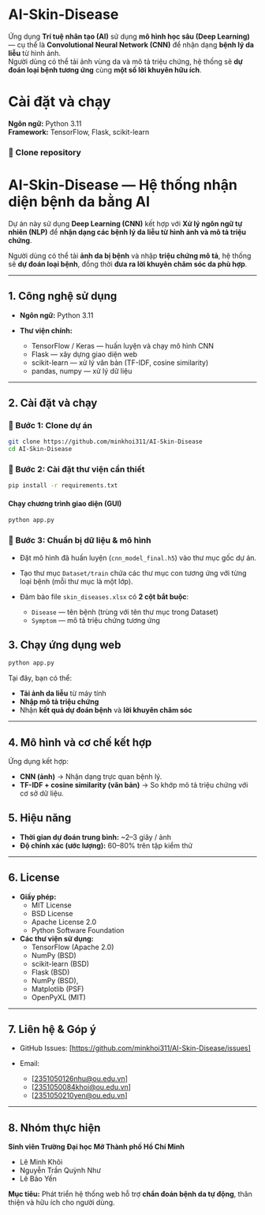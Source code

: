 # AI-Skin-Disease
Ứng dụng **Trí tuệ nhân tạo (AI)** sử dụng **mô hình học sâu (Deep Learning)** — cụ thể là **Convolutional Neural Network (CNN)** để nhận dạng **bệnh lý da liễu** từ hình ảnh.  
Người dùng có thể tải ảnh vùng da và mô tả triệu chứng, hệ thống sẽ **dự đoán loại bệnh tương ứng** cùng **một số lời khuyên hữu ích**.

# Cài đặt và chạy
**Ngôn ngữ:** Python 3.11  
**Framework:** TensorFlow, Flask, scikit-learn

### 🔹 Clone repository
#  AI-Skin-Disease — Hệ thống nhận diện bệnh da bằng AI

Dự án này sử dụng **Deep Learning (CNN)** kết hợp với **Xử lý ngôn ngữ tự nhiên (NLP)** để **nhận dạng các bệnh lý da liễu từ hình ảnh và mô tả triệu chứng**.

Người dùng có thể tải **ảnh da bị bệnh** và nhập **triệu chứng mô tả**, hệ thống sẽ **dự đoán loại bệnh**, đồng thời **đưa ra lời khuyên chăm sóc da phù hợp**.

---

## 1. Công nghệ sử dụng

* **Ngôn ngữ:** Python 3.11
* **Thư viện chính:**

  * TensorFlow / Keras — huấn luyện và chạy mô hình CNN
  * Flask — xây dựng giao diện web
  * scikit-learn — xử lý văn bản (TF-IDF, cosine similarity)
  * pandas, numpy — xử lý dữ liệu
  

---

##  2. Cài đặt và chạy

### 🔹 Bước 1: Clone dự án


```bash
git clone https://github.com/minkhoi311/AI-Skin-Disease
cd AI-Skin-Disease
```

### 🔹 Bước 2: Cài đặt thư viện cần thiết

```bash
pip install -r requirements.txt
```

#### Chạy chương trình giao diện (GUI)
```bash
python app.py
```
### 🔹 Bước 3: Chuẩn bị dữ liệu & mô hình

* Đặt mô hình đã huấn luyện (`cnn_model_final.h5`) vào thư mục gốc dự án.
* Tạo thư mục `Dataset/train` chứa các thư mục con tương ứng với từng loại bệnh (mỗi thư mục là một lớp).
* Đảm bảo file `skin_diseases.xlsx` có **2 cột bắt buộc**:


  * `Disease` — tên bệnh (trùng với tên thư mục trong Dataset)
  * `Symptom` — mô tả triệu chứng tương ứng



##  3. Chạy ứng dụng web

```bash
python app.py
```

Tại đây, bạn có thể:

* **Tải ảnh da liễu** từ máy tính
* **Nhập mô tả triệu chứng**
* Nhận **kết quả dự đoán bệnh** và **lời khuyên chăm sóc**

---

##  4. Mô hình và cơ chế kết hợp

Ứng dụng kết hợp:

* **CNN (ảnh)** → Nhận dạng trực quan bệnh lý.
* **TF-IDF + cosine similarity (văn bản)** → So khớp mô tả triệu chứng với cơ sở dữ liệu.


##  5. Hiệu năng

* **Thời gian dự đoán trung bình:** ~2–3 giây / ảnh
* **Độ chính xác (ước lượng):** 60–80% trên tập kiểm thử

---

##  6. License

* **Giấy phép:** 
  * MIT License
  * BSD License
  * Apache License 2.0
  * Python Software Foundation
* **Các thư viện sử dụng:**
  * TensorFlow (Apache 2.0)
  * NumPy (BSD)
  * scikit-learn (BSD)
  * Flask (BSD)
  * NumPy (BSD),
  * Matplotlib (PSF)
  * OpenPyXL (MIT)

---

##  7. Liên hệ & Góp ý

* GitHub Issues: [https://github.com/minkhoi311/AI-Skin-Disease/issues]
* Email:

  * [2351050126nhu@ou.edu.vn]
  * [2351050084khoi@ou.edu.vn]
  * [2351050210yen@ou.edu.vn]

---

##  8. Nhóm thực hiện

**Sinh viên Trường Đại học Mở Thành phố Hồ Chí Minh**

* Lê Minh Khôi
* Nguyễn Trần Quỳnh Như
* Lê Bảo Yến

**Mục tiêu:** Phát triển hệ thống web hỗ trợ **chẩn đoán bệnh da tự động**, thân thiện và hữu ích cho người dùng.

